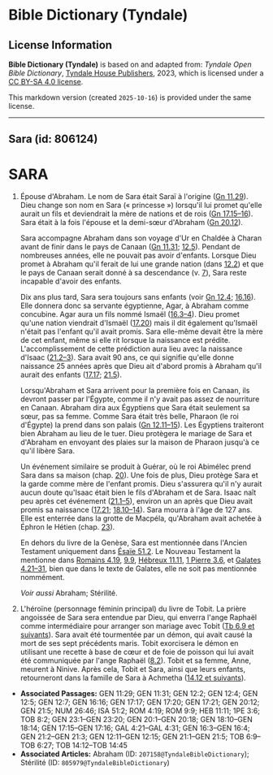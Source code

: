 # Bible Dictionary (Tyndale)

## License Information

**Bible Dictionary (Tyndale)** is based on and adapted from: _Tyndale Open Bible Dictionary_, [Tyndale House Publishers](https://tyndaleopenresources.com/), 2023, which is licensed under a [CC BY-SA 4.0 license](https://creativecommons.org/licenses/by-sa/4.0/legalcode.en).

This markdown version (created `2025-10-16`) is provided under the same license.



--------------------------------

## Sara (id: 806124)

SARA
====

1. Épouse d'Abraham. Le nom de Sara était Saraï à l'origine ([Gn 11\.29](https://ref.ly/Gen11:29)). Dieu change son nom en Sara (« princesse ») lorsqu'il lui promet qu'elle aurait un fils et deviendrait la mère de nations et de rois ([Gn 17\.15–16](https://ref.ly/Gen17:15-Gen17:16)). Sara était à la fois l'épouse et la demi\-sœur d'Abraham ([Gn 20\.12](https://ref.ly/Gen20:12)).

    Sara accompagne Abraham dans son voyage d'Ur en Chaldée à Charan avant de finir dans le pays de Canaan ([Gn 11\.31](https://ref.ly/Gen11:31); [12\.5](https://ref.ly/Gen12:5)). Pendant de nombreuses années, elle ne pouvait pas avoir d'enfants. Lorsque Dieu promet à Abraham qu'il ferait de lui une grande nation (dans [12\.2](https://ref.ly/Gen12:2)) et que le pays de Canaan serait donné à sa descendance (v. [7](https://ref.ly/Gen12:7)), Sara reste incapable d'avoir des enfants.

    Dix ans plus tard, Sara sera toujours sans enfants (voir [Gn 12\.4](https://ref.ly/Gen12:4); [16\.16](https://ref.ly/Gen16:16)). Elle donnera donc sa servante égyptienne, Agar, à Abraham comme concubine. Agar aura un fils nommé Ismaël ([16\.3–4](https://ref.ly/Gen16:3-Gen16:4)). Dieu promet qu'une nation viendrait d'Ismaël ([17\.20](https://ref.ly/Gen17:20)) mais il dit également qu'Ismaël n'était pas l'enfant qu'il avait promis. Sara elle\-même devait être la mère de cet enfant, même si elle rit lorsque la naissance est prédite. L'accomplissement de cette prédiction aura lieu avec la naissance d'Isaac ([21\.2–3](https://ref.ly/Gen21:2-Gen21:3)). Sara avait 90 ans, ce qui signifie qu'elle donne naissance 25 années après que Dieu ait d'abord promis à Abraham qu'il aurait des enfants ([17\.17](https://ref.ly/Gen17:17); [21\.5](https://ref.ly/Gen21:5)).

    Lorsqu'Abraham et Sara arrivent pour la première fois en Canaan, ils devront passer par l'Égypte, comme il n'y avait pas assez de nourriture en Canaan. Abraham dira aux Égyptiens que Sara était seulement sa sœur, pas sa femme. Comme Sara était très belle, Pharaon (le roi d'Égypte) la prend dans son palais ([Gn 12\.11–15](https://ref.ly/Gen12:11-Gen12:15)). Les Égyptiens traiteront bien Abraham au lieu de le tuer. Dieu protègera le mariage de Sara et d'Abraham en envoyant des plaies sur la maison de Pharaon jusqu'à ce qu'il libère Sara.

    Un événement similaire se produit à Guérar, où le roi Abimélec prend Sara dans sa maison (chap. [20](https://ref.ly/Gen20:1-Gen20:18)). Une fois de plus, Dieu protège Sara et la garde comme mère de l'enfant promis. Dieu s'assurera qu'il n'y aurait aucun doute qu'Isaac était bien le fils d'Abraham et de Sara. Isaac naît peu après cet événement ([21\.1–5](https://ref.ly/Gen21:1-Gen21:5)), environ un an après que Dieu avait promis sa naissance ([17\.21](https://ref.ly/Gen17:21); [18\.10–14](https://ref.ly/Gen18:10-Gen18:14)). Sara mourra à l'âge de 127 ans. Elle est enterrée dans la grotte de Macpéla, qu'Abraham avait achetée à Éphron le Hétien (chap. [23](https://ref.ly/Gen23:1-Gen23:20)).

    En dehors du livre de la Genèse, Sara est mentionnée dans l'Ancien Testament uniquement dans [Ésaïe 51\.2](https://ref.ly/Isa51:2). Le Nouveau Testament la mentionne dans [Romains 4\.19](https://ref.ly/Rom4:19), [9\.9](https://ref.ly/Rom9:9), [Hébreux 11\.11](https://ref.ly/Heb11:11), [1 Pierre 3\.6](https://ref.ly/1Pet3:6), et [Galates 4\.21–31](https://ref.ly/Gal4:21-Gal4:31), bien que dans le texte de Galates, elle ne soit pas mentionnée nommément.

    *Voir aussi* Abraham; Stérilité.

2. L'héroïne (personnage féminin principal) du livre de Tobit. La prière angoissée de Sara sera entendue par Dieu, qui enverra l'ange Raphaël comme intermédiaire pour arranger son mariage avec Tobit ([Tb 6\.9 et suivants](https://ref.ly/Tob6:9-Tob6:27)). Sara avait été tourmentée par un démon, qui avait causé la mort de ses sept précédents maris. Tobit exorcisera le démon en utilisant une recette à base de cœur et de foie de poisson qui lui avait été communiquée par l'ange Raphaël ([8\.2](https://ref.ly/Tob8:2)). Tobit et sa femme, Anne, meurent à Ninive. Après cela, Tobit et Sara, ainsi que leurs enfants, retourneront dans la famille de Sara à Achmetha ([14\.12 et suivants](https://ref.ly/Tob14:12-Tob14:45)).

* **Associated Passages:** GEN 11:29; GEN 11:31; GEN 12:2; GEN 12:4; GEN 12:5; GEN 12:7; GEN 16:16; GEN 17:17; GEN 17:20; GEN 17:21; GEN 20:12; GEN 21:5; NUM 26:46; ISA 51:2; ROM 4:19; ROM 9:9; HEB 11:11; 1PE 3:6; TOB 8:2; GEN 23:1–GEN 23:20; GEN 20:1–GEN 20:18; GEN 18:10–GEN 18:14; GEN 17:15–GEN 17:16; GAL 4:21–GAL 4:31; GEN 16:3–GEN 16:4; GEN 21:2–GEN 21:3; GEN 12:11–GEN 12:15; GEN 21:1–GEN 21:5; TOB 6:9–TOB 6:27; TOB 14:12–TOB 14:45
* **Associated Articles:** Abraham (ID: `207158@TyndaleBibleDictionary`); Stérilité (ID: `805979@TyndaleBibleDictionary`)

